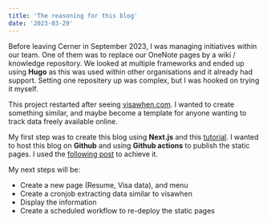 ```yaml
---
title: 'The reasoning for this blog'
date: '2023-03-29'
---
```


Before leaving Cerner in September 2023, I was managing initiatives within our team. One of them was to replace our OneNote pages by a wiki / knowledge repository. We looked at multiple frameworks and ended up using **Hugo** as this was used within other organisations and it already had support. Setting one repositery up was complex, but I was hooked on trying it myself. 

This project restarted after seeing [visawhen.com](https://visawhen.com/nvc). I wanted to create something similar, and maybe become a template for anyone wanting to track data freely available online. 

My first step was to create this blog using **Next.js** and this [tutorial](https://nextjs.org/learn). I wanted to host this blog on **Github** and using **Github actions** to publish the static pages. I used the [following post](https://www.viget.com/articles/host-build-and-deploy-next-js-projects-on-github-pages/) to achieve it.

My next steps will be:
- Create a new page (Resume, Visa data), and menu
- Create a cronjob extracting data similar to visawhen
- Display the information
- Create a scheduled workflow to re-deploy the static pages